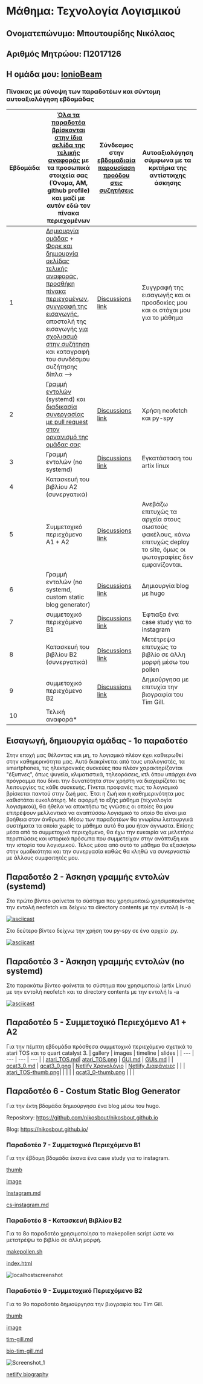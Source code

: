 # Μάθημα: Τεχνολογία Λογισμικού
## Ονοματεπώνυμο: Μπουτουρίδης Νικόλαος
## Αριθμός Μητρώου: Π2017126
## Η ομάδα μου: [IonioBeam](https://github.com/IonioBeam)

### Πίνακας με σύνοψη των παραδοτέων και σύντομη αυτοαξιολόγηση εβδομάδας
| Εβδομάδα | [Όλα τα παραδοτέα βρίσκονται στην ίδια σελίδα της τελικής αναφοράς](https://epidrome.github.io/teaching/deliverables/) με τα προσωπικά στοιχεία σας (Όνομα, ΑΜ, github profile) και μαζί με αυτόν εδώ τον πίνακα περιεχομένων | Σύνδεσμος στην [εβδομαδιαία παρουσίαση προόδου στις συζητήσεις](https://github.com/courses-ionio/help/discussions/categories/show-and-tell) | Αυτοαξιολόγηση σύμφωνα με τα κριτήρια της αντίστοιχης άσκησης |
| --- | --- | --- | --- |
| 1 | [Δημιουργία ομάδας](https://epidrome.github.io/teaching/team/) + [Φορκ και δημιουργία σελίδας τελικής αναφοράς](https://epidrome.github.io/teaching/guide/), [προσθήκη πίνακα περιεχομένων](https://raw.githubusercontent.com/courses-ionio/sw/master/README.md), [συγγραφή της εισαγωγής](https://epidrome.github.io/teaching/intro/), αποστολή της εισαγωγής [για σχολιασμό στην συζήτηση](https://github.com/courses-ionio/sw/discussions/categories/show-and-tell) και καταγραφή του συνδέσμου συζήτησης δίπλα --> | [Discussions link](https://github.com/courses-ionio/sw/discussions/1201) | Συγγραφή της εισαγωγής και οι προσδοκίες μου και οι στόχοι μου για το μάθημα |
| 2 | [Γραμμή εντολών](https://epidrome.github.io/teaching/cli) (systemd) και [διαδικασία συνεργασίας με pull request στον οργανισμό της ομάδας σας](https://epidrome.github.io/teaching/team) | [Discussions link](https://github.com/courses-ionio/sw/discussions/1251) | Χρήση neofetch και py-spy |
| 3 | Γραμμή εντολών (no systemd) |  [Discussions link](https://github.com/courses-ionio/sw/discussions/1323) | Εγκατάσταση του artix linux |
| 4 | Κατασκευή του βιβλίου Α2 (συνεργατικά) | | |
| 5 | Συμμετοχικό περιεχόμενο A1 + A2 | [Discussions link](https://github.com/courses-ionio/sw/discussions/1402) | Ανεβάζω επιτυχώς τα αρχεία στους σωστούς φακέλους, κάνω επιτυχώς deploy το site, όμως οι φωτογραφίες δεν εμφανίζονται. |
| 6 | Γραμμή εντολών (no systemd, custom static blog generator) | [Discussions link](https://github.com/courses-ionio/sw/discussions/1478) | Δημιουργία blog με hugo |
| 7 | συμμετοχικό περιεχόμενο B1 | [Discussions link](https://github.com/courses-ionio/sw/discussions/1512) | Έφτιαξα ένα case study για το instagram |
| 8 | Κατασκευή του βιβλίου Β2 (συνεργατικά) | [Discussions link](https://github.com/courses-ionio/sw/discussions/1552) |  Μετέτρεψα επιτυχώς το βιβλίο σε άλλη μορφή μέσω του pollen  |
| 9 | συμμετοχικό περιεχόμενο B2 | [Discussions link](https://github.com/courses-ionio/sw/discussions/1564) | Δημιούργησα με επιτυχία την βιογραφία του Tim Gill.|
| 10 | Τελική αναφορά* | | |

## Εισαγωγή, δημιουργία ομάδας - 1ο παραδοτέο
Στην εποχή μας θέλοντας και μη, το λογισμικό πλέον έχει καθιερωθεί στην καθημερινότητα μας. Αυτό διακρίνεται από τους υπολογιστές, τα smartphones, τις ηλεκτρονικές συσκεύες που πλέον χαρακτηρίζονται "έξυπνες", όπως ψυγεία, κλιματιστικά, τηλεοράσεις, κτλ όπου υπάρχει ένα πρόγραμμα που δίνει την δυνατότητα στον χρήστη να διαχειρίζεται τις λειτουργίες τις κάθε συσκευής. Γίνεται προφανές πως το λογισμικό βρίσκεται παντού στην ζωή μας. Έτσι η ζωή και η καθημερινότητα μας καθιστάται ευκολότερη. Με αφορμή το εξής μάθημα (τεχνολογία λογισμικού), θα ήθελα να αποκτήσω τις γνώσεις οι οποίες θα μου επιτρέψουν μελλοντικά να αναπτύσσω λογισμικό το οποίο θα είναι μια βοήθεια στον άνθρωπο. Μέσω των παραδοτέων θα γνωρίσω λειτουργικά συστήματα τα οποία χωρίς το μάθημα αυτό θα μου ήταν άγνωστα. Επίσης μέσα από το συμμετοχικό περιεχόμενο, θα έχω την ευκαιρία να μελετήσω περιπτώσεις και ιστορικά πρόσωπα που συμμετείχαν στην ανάπτυξη και την ιστορία του λογισμικού. Τέλος μέσα από αυτό το μάθημα θα εξασκήσω στην ομαδικότητα και την συνεργασία καθώς θα κληθώ να συνεργαστώ με άλλους συμφοιτητές μου.


## Παραδοτέο 2 - Άσκηση γραμμής εντολών (systemd)
Στο πρώτο βίντεο φαίνεται το σύστημα που χρησιμοποιώ χρησιμοποιόντας την εντολή neofetch και δείχνω τα directory contents με την εντολή ls -a

[![asciicast](https://asciinema.org/a/562233.svg)](https://asciinema.org/a/562233)

Στο δεύτερο βίντεο δείχνω την χρήση του py-spy σε ένα αρχείο .py.

[![asciicast](https://asciinema.org/a/562370.svg)](https://asciinema.org/a/562370)

## Παραδοτέο 3 - Άσκηση γραμμής εντολών (no systemd)
Στο παρακάτω βίντεο φαίνεται το σύστημα που χρησιμοποιώ (artix Linux) με την εντολή neofetch και τα directory contents με την εντολή ls -a

[![asciicast](https://asciinema.org/a/562370.svg)](https://asciinema.org/a/562370)

## Παραδοτέο 5 - Συμμετοχικό Περιεχόμενο Α1 + Α2
Για την πέμπτη εβδομάδα πρόσθεσα συμμετοχικό περιεχόμενο σχετικά το atari TOS και το quart catalyst 3.
| gallery | images | timeline | slides | 
| --- | --- | --- | --- | 
| [atari_TOS.md](https://github.com/nikosbout/_gallery/blob/master/atari_TOS.md)| [atari_TOS.png](https://github.com/nikosbout/images/blob/master/atari_TOS.png) | [GUI.md](https://github.com/nikosbout/site/blob/master/_timeline/GUI.md) | [GUIs.md](https://github.com/nikosbout/site/blob/master/_slides/GUIs.md) |
| [qcat3_0.md](https://github.com/nikosbout/_gallery/blob/master/qcat3_0.md) | [qcat3_0.png](https://github.com/nikosbout/images/blob/master/qcat3_0.png) | [Netlify Χρονολόγιο](https://hilarious-platypus-95e670.netlify.app/timeline/gui/) | [Netlify Διαφάνειες](https://hilarious-platypus-95e670.netlify.app/slides/guis/) |
| |  [atari_TOS-thumb.png](https://github.com/nikosbout/images/blob/master/atari_TOS-thumb.png)|    |        |
|    |  [qcat3_0-thumb.png](https://github.com/nikosbout/images/blob/master/qcat3_0-thumb.png)      |    |     | 


## Παραδοτέο 6 - Costum Static Blog Generator
Για την έκτη βδομάδα δημιούργησα ένα blog μέσω του hugο.


Repository: https://github.com/nikosbout/nikosbout.github.io


Blog: https://nikosbout.github.io/

### Παραδοτέο 7 - Συμμετοχικό Περιεχόμενο Β1
Για την έβδομη βδομάδα έκανα ένα case study για το instagram.

[thumb](https://github.com/nikosbout/images/blob/master/Instagram-thumb.png)

[image](https://github.com/nikosbout/images/blob/master/Instagram.png)

[Instagram.md](https://github.com/nikosbout/site/blob/master/_case-study/instagram.md)

[cs-instagram.md](https://github.com/nikosbout/site/blob/master/_includes/cs-instagram.md)

### Παραδοτέο 8 - Κατασκευή Βιβλίου Β2

Για το 8ο παραδοτέο χρησιμοποίησα το makepollen script ώστε να μετατρέψω το βιβλίο σε άλλη μορφή.

[makepollen.sh](https://github.com/nikosbout/kallipos/blob/master/makepollen.sh)

[index.html](https://github.com/nikosbout/kallipos/blob/master/index.html)


![localhostscreenshot](https://user-images.githubusercontent.com/44340598/230574870-329dc2f6-3d06-4931-b0fb-8b4ff0d0490b.png)

### Παραδοτέο 9 - Συμμετοχικό Περιεχόμενο B2

Για το 9ο παραδοτέο δημιούργησα την βιογραφία του Tim Gill.

[thumb](https://github.com/nikosbout/images/blob/master/tim-gill-thumb.jpg)

[image](https://github.com/nikosbout/images/blob/master/tim-gill.jpg)

[tim-gill.md](https://github.com/nikosbout/site/blob/master/_biography/tim-gill.md)

[bio-tim-gill.md](https://github.com/nikosbout/site/blob/master/_includes/bio-tim-gill.md)

![Screenshot_1](https://user-images.githubusercontent.com/44340598/231715282-0a575804-219a-460f-9ba4-dc9dd4331e4f.png)

[netlify biography](https://hilarious-platypus-95e670.netlify.app/biography/tim-gill/)
